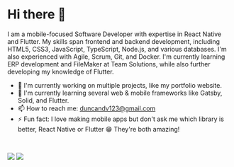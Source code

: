 # Hi there 👋

I am a mobile-focused Software Developer with expertise in React Native and Flutter. My skills span frontend and backend development, including HTML5, CSS3, JavaScript, TypeScript, Node.js, and various databases. I'm also experienced with Agile, Scrum, Git, and Docker. I'm currently learning ERP development and FileMaker at Team Solutions, while also further developing my knowledge of Flutter.

- 🔭 I'm currently working on multiple projects, like my portfolio website.
- 🌱 I'm currently learning several web & mobile frameworks like Gatsby, Solid, and Flutter.
- 📫 How to reach me: <duncandv123@gmail.com>
- ⚡ Fun fact: I love making mobile apps but don't ask me which library is better, React Native or Flutter 😁 They're both amazing!

&nbsp;

<picture>
  <source
    srcset="https://github-readme-stats.vercel.app/api?username=devlaminckduncan&count_private=true&hide_border=true&show_icons=true&theme=discord_old_blurple"
    media="(prefers-color-scheme: dark)"
  />
  <source
    srcset="https://github-readme-stats.vercel.app/api?username=devlaminckduncan&count_private=true&hide_border=true&show_icons=true&theme=swift"
    media="(prefers-color-scheme: light), (prefers-color-scheme: no-preference)"
  />
  <img align="top" src="https://github-readme-stats.vercel.app/api?username=devlaminckduncan&count_private=true&hide_border=true&show_icons=true&theme=swift" />
</picture>

<picture>
  <source
    srcset="https://github-readme-stats.vercel.app/api/top-langs/?username=devlaminckduncan&count_weight=0.5&size_weight=0.5&hide_border=true&layout=compact&theme=discord_old_blurple"
    media="(prefers-color-scheme: dark)"
  />
  <source
    srcset="https://github-readme-stats.vercel.app/api/top-langs/?username=devlaminckduncan&count_weight=0.5&size_weight=0.5&hide_border=true&layout=compact&theme=swift"
    media="(prefers-color-scheme: light), (prefers-color-scheme: no-preference)"
  />
  <img align="top" src="https://github-readme-stats.vercel.app/api/top-langs/?username=devlaminckduncan&count_weight=0.5&size_weight=0.5&hide_border=true&layout=compact&theme=swift" />
</picture>
